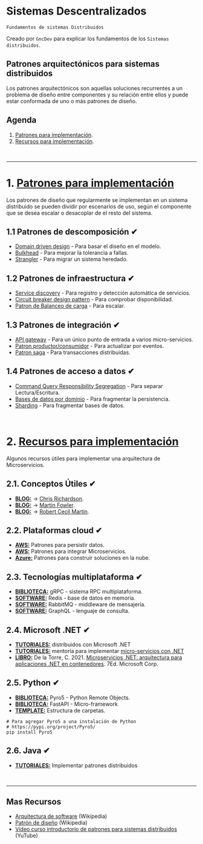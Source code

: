 # Sistemas Descentralizados
<p><code>Fundamentos de sistemas Distribuidos</code></p>
<p>Creado por <code>GncDev</code> para explicar los fundamentos de los <code>Sistemas distribuidos</code>.</p>

## Patrones arquitectónicos para sistemas distribuidos
Los patrones arquitectónicos son aquellas soluciones recurrentes a un problema de diseño entre componentes y su relación entre ellos y puede estar conformada de uno o más patrones de diseño.

## Agenda
1. [Patrones para implementación](#1-sistemas-distribuidos).
1. [Recursos para implementación](#2-sistemas-descentralizados).

<br>

---
# 1. [Patrones para implementación](#agenda)
Los patrones de diseño que regularmente se implementan en un sistema distribuido se pueden dividir por escenarios de uso, según el componente que se desea escalar o desacoplar de el resto del sistema.

## 1.1 Patrones de descomposición ✔
* [Domain driven design][11_1] - Para basar el diseño en el modelo.
* [Bulkhead][11_2] - Para mejorar la tolerancia a fallas.
* [Strangler][11_2] - Para migrar un sistema heredado.

[11_1]:https://es.wikipedia.org/wiki/Dise%C3%B1o_guiado_por_el_dominio
[11_2]:https://learn.microsoft.com/en-us/azure/architecture/patterns/bulkhead
[11_3]:https://learn.microsoft.com/es-es/azure/architecture/patterns/strangler-fig

## 1.2 Patrones de infraestructura ✔
* [Service discovery][12_1] - Para registro y detección automática de servicios.
* [Circuit breaker design pattern][12_2] - Para comprobar disponibilidad.
* [Patron de Balanceo de carga][12_3] - Para escalar.

[12_1]:https://en.wikipedia.org/wiki/Service_discovery
[12_2]:https://en.wikipedia.org/wiki/Circuit_breaker_design_pattern
[12_3]:https://es.wikipedia.org/wiki/Equilibrio_de_carga

## 1.3 Patrones de integración ✔
* [API gateway][13_1] - Para un único punto de entrada a varios micro-servicios.
* [Patron productor/consumidor][13_2] - Para actualizar por eventos.
* [Patron saga][13_3] - Para transacciones distribuidas.

[13_1]:https://es.wikipedia.org/wiki/Gesti%C3%B3n_de_API
[13_2]:https://es.wikipedia.org/wiki/Arquitectura_dirigida_por_eventos
[13_3]:https://en.wikipedia.org/wiki/Long-running_transaction


## 1.4 Patrones de acceso a datos ✔
* [Command Query Responsibility Segregation][14_1] - Para separar Lectura/Escritura.
* [Bases de datos por dominio][14_1] - Para fragmentar la persistencia.
* [Sharding][14_2] - Para fragmentar bases de datos.

[14_1]:https://en.wikipedia.org/wiki/Command_Query_Responsibility_Segregation
[14_2]:https://es.wikipedia.org/wiki/Modelo_de_dominio
[14_3]:https://en.wikipedia.org/wiki/Shard_(database_architecture)#

<br>

# 2. [Recursos para implementación](#agenda)
Algunos recursos útiles para implementar una arquitectura de Microservicios.

## 2.1. Conceptos Útiles ✔
* [__BLOG:__][21_1] -> [Chris Richardson][21_1].
* [__BLOG:__][21_2] -> [Martin Fowler][21_2].
* [__BLOG:__][21_3] -> [Robert Cecil Martin][21_3].

[21_1]:https://microservices.io/
[21_2]:https://www.martinfowler.com/microservices/
[21_3]:http://blog.cleancoder.com/uncle-bob/2014/10/01/CleanMicroserviceArchitecture.html


## 2.2. Plataformas cloud ✔
* [__AWS:__][22_1] Patrones para persistir datos.
* [__AWS:__][22_2] Patrones para integrar Microservicios.
* [__Azure:__][22_3] Patrones para construir soluciones en la nube.

[22_1]:https://docs.aws.amazon.com/es_es/prescriptive-guidance/latest/modernization-data-persistence/enabling-patterns.html
[22_2]:https://docs.aws.amazon.com/es_es/prescriptive-guidance/latest/modernization-integrating-microservices/integrating-patterns.html
[22_3]:https://learn.microsoft.com/en-us/azure/architecture/patterns/


## 2.3. Tecnologías multiplataforma ✔
* [__BIBLIOTECA:__][23_1] gRPC - sistema RPC multiplataforma.
* [__SOFTWARE:__][23_2] Redis - base de datos en memoria.
* [__SOFTWARE:__][23_3] RabbitMQ - middleware de mensajería.
* [__SOFTWARE:__][23_4] GraphQL - lenguaje de consulta.

[23_1]:https://grpc.io/docs/languages/python/
[23_2]:https://redis.io/docs/clients/om-clients/stack-python/
[23_3]:https://www.rabbitmq.com/tutorials/tutorial-one-python.html
[23_4]:https://graphql.org/code/#python

## 2.4. Microsoft .NET ✔
* [__TUTORIALES:__][24_1] distribuidos con Microsoft .NET
* [__TUTORIALES:__][24_2] mentoría para implementar [micro-servicios con .NET][24_2]
* [__LIBRO:__][24_3] De la Torre, C. 2021. [Microservicios .NET: arquitectura para aplicaciones .NET en contenedores][24_3]. 7Ed. Microsoft Corp.

[24_1]:#41-sistemas-distribuidos-con-aspnet-de-microsoft-✔
[24_2]:https://www.netmentor.es/entrada/introduccion-sistemas-distribuidos
[24_3]:https://learn.microsoft.com/en-us/dotnet/architecture/microservices/


## 2.5. Python  ✔
* [__BIBLIOTECA:__][25_1] Pyro5 - Python Remote Objects.
* [__BIBLIOTECA:__][25_2] FastAPI - Micro-framework 
* [__TEMPLATE:__][25_3] Estructura de carpetas.

```shell
# Para agregar Pyro5 a una instalación de Python
# https://pypi.org/project/Pyro5/
pip install Pyro5
```

[25_1]:https://pyro5.readthedocs.io/en/latest/
[25_2]:https://fastapi.tiangolo.com/tutorial/
[25_3]:https://alvaromonsalve.com/2021/03/11/microservicios-en-python-plantilla-basica/

## 2.6. Java  ✔
* [__TUTORIALES:__][26_1] Implementar patrones distribuidos


[26_1]:https://sacavix.com/category/patrones/


<br>

---
## Mas Recursos
- [Arquitectura de software](https://es.wikipedia.org/wiki/Arquitectura_de_software) (Wikipedia)
- [Patrón de diseño](https://es.wikipedia.org/wiki/Patr%C3%B3n_de_dise%C3%B1o) (Wikipedia)
- [Video curso introductorio de patrones para sistemas distribuidos](https://www.youtube.com/watch?v=a-2T09eV6uw&list=PLesmOrW3mp4jpSbdFMtVWINJZ7OLdSASS) (YuTube)